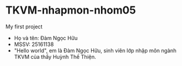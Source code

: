 # TKVM-nhapmon-nhom05

My first project

* Họ và tên: Đàm Ngọc Hữu
* MSSV: 25161138
* "Hello world", em là Đàm Ngọc Hữu, sinh viên lớp nhập môn ngành TKVM của thầy Huỳnh Thế Thiện.
